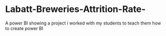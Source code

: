 # Labatt-Breweries-Attrition-Rate-
A power BI showing a project i worked with my students to teach them how to create power BI
